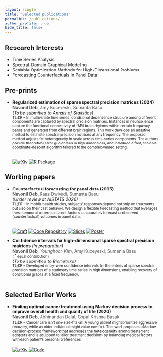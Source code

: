 ```yaml
---
layout: single
title: "Selected publications"
permalink: /publications/
author_profile: true
hide_title: false
---
```


## Research Interests

* Time Series Analysis
* Spectral-Domain Graphical Modeling
* Scalable Optimization Methods for High-Dimensional Problems
* Forecasting Counterfactuals in Panel Data

## Pre-prints

* <span style="font-weight:bold">Regularized estimation of sparse spectral precision matrices (2024)</span><br>
  <span style="color:#555"> **Navonil Deb**, Amy Kuceyeski, Sumanta Basu</span><br>
  <em>(To be submitted to Annals of Statistics)</em><br>
  <small>
  TL;DR – In multivariate time series, conditional dependence structure among different components are captured by spectral precision matrices. Instances in neuroscience capture the functional connectivity of fMRI brain rhythms within certain frequency bands and generated from different brain regions. This work develops an adaptive method to estimate spectral precision matrices at any frequency. The proposed method adjusts for heterogeneity in scale across time-series components. The authors provide theoretical error guarantees in high dimensions, and introduce a fast, scalable coordinate-descent algorithm tailored to the complex-valued setting.
  </small><br><br>

  <a href="https://doi.org/10.48550/arXiv.2401.11128"><img src="https://img.shields.io/badge/arXiv-b31b1b?logo=arxiv&logoColor=white" alt="arXiv" /></a>
  <a href="https://github.com/navonildeb/cxreg"><img src="https://img.shields.io/badge/R%20Package-276DC3?logo=r&logoColor=white" alt="R Package" /></a>


## Working papers

* <span style="font-weight:bold">Counterfactual forecasting for panel data (2025)</span><br>
  <span style="color:#555"> **Navonil Deb**, Raaz Dwivedi, Sumanta Basu</span><br>
  <em>(Under review at AISTATS 2026)</em><br>
  <small>
  TL;DR – In mobile health studies, subjects’ responses depend not only on treatments but also on their past behavior. We design a flexible forecasting method that leverages these temporal patterns in latent factors to accurately forecast unobserved (counterfactual) outcomes in panel data.
  </small><br><br>

  <a href="/_publications/focus_preprint.pdf"><img src="https://img.shields.io/badge/Draft-8A2BE2?logo=adobeacrobatreader&logoColor=white" alt="Draft" /></a>
  <a href="https://github.com/navonildeb/focus"><img src="https://img.shields.io/badge/Code-181717?logo=github&logoColor=white" alt="Code Repository" /></a>
  <a href="/_publications/jsm_presentation_v3.pdf"><img src="https://img.shields.io/badge/Slides-0A66C2?logo=microsoftpowerpoint&logoColor=white" alt="Slides" /></a>
  <a href="/_publications/celebration_poster_final.pdf"><img src="https://img.shields.io/badge/Poster-FF69B4?logo=adobeacrobatreader&logoColor=white" alt="Poster" /></a>


* <span style="font-weight:bold">Confidence intervals for high-dimensional sparse spectral precision matrices</span> <em>(In preparation)</em><br>
  <span style="color:#555"> **Navonil Deb**<sup>*</sup>, Younghoon Kim<sup>*</sup>, Amy Kuceyeski, Sumanta Basu</span>  
  <small>( <sup>*</sup> equal contribution)</small><br>
  <em>(To be submitted to Biometrika)</em><br>
  <small>
  TL;DR – Developed entry-wise confidence intervals for the entries of sparse spectral precision matrices of a stationary time series in high dimensions, enabling recovery of conditional graphs at a fixed frequency.
  </small><br><br>



## Selected Earlier Works

* <span style="font-weight:bold">Finding optimal cancer treatment using Markov decision process to improve overall health and quality of life (2020)</span><br>
  <span style="color:#555">**Navonil Deb**, Abhinandan Dalal, Gopal Krishna Basak</span><br>
  <small>
  TL;DR – Cancer care isn’t one-size-fits-all. A young patient might prioritize aggressive recovery, while an older individual might value comfort. This work proposes a Markov-decision-process framework that addresses the heterogeneity among treatement adopters and is equipped to tailor treatment decisions by balancing medical factors with each patient’s personal preferences.
  </small><br><br>
  <a href="https://doi.org/10.48550/arXiv.2011.13960">
    <img src="https://img.shields.io/badge/arXiv-2011.13960-b31b1b?logo=arxiv&logoColor=white" alt="arXiv" />
  </a>
  <a href="https://github.com/navonildeb/MDP-and-QOL-in-Cancer-Treatment">
    <img src="https://img.shields.io/badge/Code-MDP--QOL-181717?logo=github&logoColor=white" alt="Code" />
  </a>
